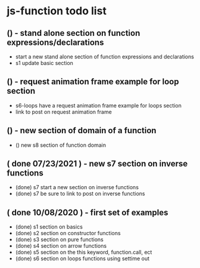 # js-function todo list

## () - stand alone section on function expressions/declarations
* start a new stand alone section of function expressions and declarations
* s1 update basic section

## () - request animation frame example for loop section
* s6-loops have a request animation frame example for loops section
* link to post on request animation frame

## () - new section of domain of a function
* () new s8 section of function domain

## ( done 07/23/2021 ) - new s7 section on inverse functions
* (done) s7 start a new section on inverse functions
* (done) s7 be sure to link to post on inverse functions

## ( done 10/08/2020 ) - first set of examples
* (done) s1 section on basics
* (done) s2 section on constructor functions
* (done) s3 section on pure functions
* (done) s4 section on arrow functions
* (done) s5 section on the this keyword, function.call, ect
* (done) s6 section on loops functions using settime out